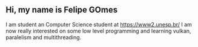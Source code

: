 ## Hi, my name is Felipe GOmes

I am student an Computer Science student at https://www2.unesp.br/
I am now really interested on some low level programming and learning vulkan, paralelism and multithreading.
